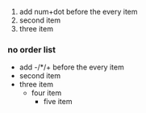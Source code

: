 1. add num+dot before the every item
2. second item
3. three item

### no order list
- add -/*/+ before the every item
- second item
- three item
	* four item
		+ five item
